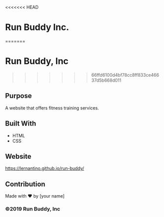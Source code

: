 <<<<<<< HEAD
# Run Buddy Inc.
=======
# Run Buddy, Inc
>>>>>>> 66ffd6100d4bf78cc8ff833ce46637d5b668d011

## Purpose
A website that offers fitness training services. 

## Built With
* HTML
* CSS

## Website
https://lernantino.github.io/run-buddy/

## Contribution
Made with ❤️ by [your name]

### ©️2019 Run Buddy, Inc 
